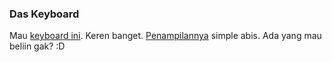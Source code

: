 ### Das Keyboard

Mau [keyboard ini](http://www.daskeyboard.com/). Keren banget. [Penampilannya](http://www.daskeyboard.com/face.html) simple abis. Ada yang mau beliin gak? :D

<!-- {"time": "2008-02-20 06:32:13", "title": "Das Keyboard"} -->
